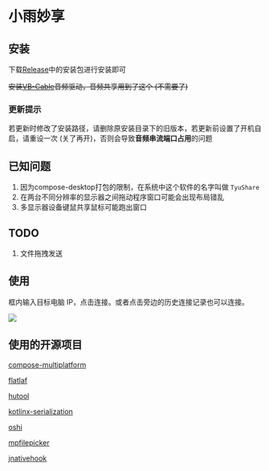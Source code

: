 # 小雨妙享
## 安装
下载[Release](https://github.com/flben233/TyuShare/release)中的安装包进行安装即可

~~安装[VB-Cable](https://vb-audio.com/Cable/)音频驱动，音频共享用到了这个 (不需要了)~~

### 更新提示

若更新时修改了安装路径，请删除原安装目录下的旧版本，若更新前设置了开机自启，请重设一次 (关了再开)，否则会导致**音频串流端口占用**的问题

## 已知问题
1. 因为compose-desktop打包的限制，在系统中这个软件的名字叫做 `TyuShare`
2. 在两台不同分辨率的显示器之间拖动程序窗口可能会出现布局错乱
3. 多显示器设备键鼠共享鼠标可能跑出窗口

## TODO
1. 文件拖拽发送

## 使用

框内输入目标电脑 IP，点击连接。或者点击旁边的历史连接记录也可以连接。

![](https://res.shirakawatyu.top/c171fd96d35a4232bb6abade4d103253.png)

## 使用的开源项目
[compose-multiplatform](https://github.com/JetBrains/compose-multiplatform)

[flatlaf](https://github.com/JFormDesigner/FlatLaf)

[hutool](https://github.com/dromara/hutool)

[kotlinx-serialization](https://github.com/Kotlin/kotlinx.serialization)

[oshi](https://github.com/oshi/oshi)

[mpfilepicker](https://github.com/Wavesonics/compose-multiplatform-file-picker)

[jnativehook](https://github.com/kwhat/jnativehook)
